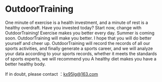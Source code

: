 # OutdoorTraining

One minute of exercise is a health investment, and a minute of rest is a healthy overdraft. Have you invested today? Start now, change with OutdoorTraining! Exercise makes you better every day.
Summer is coming soon. OutdoorTraining will make you better. I hope that you will do better yourself and cheer up.
OutdoorTraining will record the records of all our sports activities, and finally generate a sports career, and we will analyze your data according to your sports records, whether it meets the standards of sports experts, we will recommend you A healthy diet makes you have a better healthy body.

If in doubt, please contact ：kx95lg@163.com

